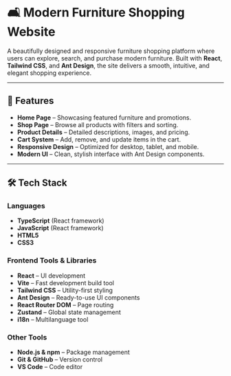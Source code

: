 # 🛋️ Modern Furniture Shopping Website

A beautifully designed and responsive furniture shopping platform where users can explore, search, and purchase modern furniture. Built with **React**, **Tailwind CSS**, and **Ant Design**, the site delivers a smooth, intuitive, and elegant shopping experience.

---

## 📌 Features

- **Home Page** – Showcasing featured furniture and promotions.
- **Shop Page** – Browse all products with filters and sorting.
- **Product Details** – Detailed descriptions, images, and pricing.
- **Cart System** – Add, remove, and update items in the cart.
- **Responsive Design** – Optimized for desktop, tablet, and mobile.
- **Modern UI** – Clean, stylish interface with Ant Design components.

---

## 🛠️ Tech Stack

### **Languages**
- **TypeScript** (React framework)
- **JavaScript** (React framework)
- **HTML5**
- **CSS3**

### **Frontend Tools & Libraries**
- **React** – UI development
- **Vite** – Fast development build tool
- **Tailwind CSS** – Utility-first styling
- **Ant Design** – Ready-to-use UI components
- **React Router DOM** – Page routing
- **Zustand** – Global state management
- **i18n** – Multilanguage tool

### **Other Tools**
- **Node.js & npm** – Package management
- **Git & GitHub** – Version control
- **VS Code** – Code editor
